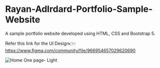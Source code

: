 # Rayan-Adlrdard-Portfolio-Sample-Website

A sample portfolio website developed using HTML, CSS and Bootstrap 5.

Refer this link for the UI Design👉:  https://www.figma.com/community/file/966954657029620690

![Home One page- Light](https://github.com/Vijayasaran-VJVS/Rayan-Adlrdard-Portfolio-Sample-Website/assets/117149477/682858e5-4fcc-41d3-b773-87537e60892d)


